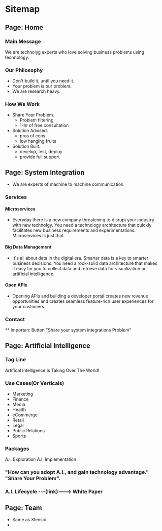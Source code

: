 # Sitemap

## Page: Home

### Main Message
We are technolyg experts who love solving business problems using technology.

### Our Philosophy
- Don't build it, until you need it.
- Your problem is our problem.
- We are research heavy.

### How We Work
- Share Your Problem.
    - Problem filtering
    - 1-hr of free consultation
- Solution Advised.
    - pros of cons
    - low hanging fruits
- Solution Built.
    - develop, test, deploy
    - provide full support

## Page: System Integration
- We are experts of machine to machine communication. 

### Services

#### Microservices
- Everyday there is a new company threatening to disrupt your industry with new technolgy. You need a technology architecture that quickly facilitates new business requirements and experimentations. Microservices is just that.

#### Big Data Management
- It's all about data in the digital era. Smarter data is a key to smarter business decisions. You need a rock-solid data architecture that makes it easy for you to collect data and retrieve data for visualization or artificial intelligence.

#### Open APIs
- Opening APIs and building a developer portal creates new revenue opportunities and creates seamless feature-rich user experiences for your customers.

### Contact 
** Importan: Button "Share your system integrations Problem"


## Page: Artificial Intelligence

### Tag Line
Artifical Intelligence is Taking Over The World!

### Use Cases(Or Verticals)
- Marketing
- Finance
- Media
- Health 
- eCommerge
- Retail
- Legal
- Public Relations
- Sports

### Packages
A.I. Exploration 
A.I. Implementation


### "How can you adopt A.I., and gain technology advantage." "Share Your Problem".

### A.I. Lifecycle ---(link)---> White Paper

## Page: Team

- Same as Xtensio
- 

